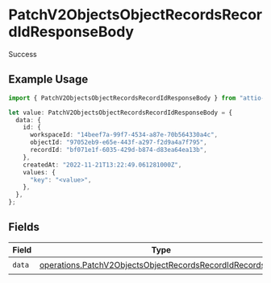 # PatchV2ObjectsObjectRecordsRecordIdResponseBody

Success

## Example Usage

```typescript
import { PatchV2ObjectsObjectRecordsRecordIdResponseBody } from "attio-js/models/operations";

let value: PatchV2ObjectsObjectRecordsRecordIdResponseBody = {
  data: {
    id: {
      workspaceId: "14beef7a-99f7-4534-a87e-70b564330a4c",
      objectId: "97052eb9-e65e-443f-a297-f2d9a4a7f795",
      recordId: "bf071e1f-6035-429d-b874-d83ea64ea13b",
    },
    createdAt: "2022-11-21T13:22:49.061281000Z",
    values: {
      "key": "<value>",
    },
  },
};
```

## Fields

| Field                                                                                                                                  | Type                                                                                                                                   | Required                                                                                                                               | Description                                                                                                                            |
| -------------------------------------------------------------------------------------------------------------------------------------- | -------------------------------------------------------------------------------------------------------------------------------------- | -------------------------------------------------------------------------------------------------------------------------------------- | -------------------------------------------------------------------------------------------------------------------------------------- |
| `data`                                                                                                                                 | [operations.PatchV2ObjectsObjectRecordsRecordIdRecordsData](../../models/operations/patchv2objectsobjectrecordsrecordidrecordsdata.md) | :heavy_check_mark:                                                                                                                     | N/A                                                                                                                                    |
